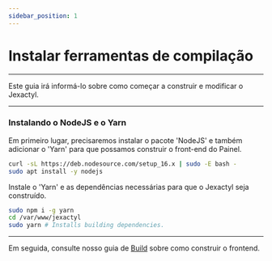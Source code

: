 ```yaml
---
sidebar_position: 1
---
```


# Instalar ferramentas de compilação

***

Este guia irá informá-lo sobre como começar a construir e modificar o Jexactyl.

***

### Instalando o NodeJS e o Yarn

Em primeiro lugar, precisaremos instalar o pacote 'NodeJS' e também adicionar o 'Yarn' para que possamos construir o front-end do Painel.

```bash
curl -sL https://deb.nodesource.com/setup_16.x | sudo -E bash -
sudo apt install -y nodejs
```

Instale o 'Yarn' e as dependências necessárias para que o Jexactyl seja construído.

```bash
sudo npm i -g yarn
cd /var/www/jexactyl
sudo yarn # Installs building dependencies.
```

***

Em seguida, consulte nosso guia de [Build](principal/build/construindo.md) sobre como construir o frontend.

